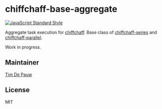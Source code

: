 # chiffchaff-base-aggregate

<!-- [![npm](https://img.shields.io/npm/v/chiffchaff-base-aggregate.svg)](https://www.npmjs.com/package/chiffchaff-base-aggregate) [![Dependencies](https://img.shields.io/david/zentrick/chiffchaff-base-aggregate.svg)](https://david-dm.org/zentrick/chiffchaff-base-aggregate) [![Build Status](https://img.shields.io/travis/zentrick/chiffchaff-base-aggregate.svg)](https://travis-ci.org/zentrick/chiffchaff-base-aggregate) [![Coverage Status](https://img.shields.io/coveralls/zentrick/chiffchaff-base-aggregate.svg)](https://coveralls.io/r/zentrick/chiffchaff-base-aggregate) -->

[![JavaScript Standard Style](https://img.shields.io/badge/code%20style-standard-brightgreen.svg)](https://github.com/feross/standard)

Aggregate task execution for [chiffchaff](https://github.com/zentrick/chiffchaff).
Base class of [chiffchaff-series](https://github.com/zentrick/chiffchaff-series)
and [chiffchaff-parallel](https://github.com/zentrick/chiffchaff-parallel).

Work in progress.

## Maintainer

[Tim De Pauw](https://github.com/timdp)

## License

MIT
